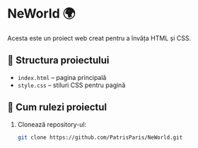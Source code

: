 # NeWorld 🌍

Acesta este un proiect web creat pentru a învăța HTML și CSS.

## 📁 Structura proiectului

- `index.html` – pagina principală
- `style.css` – stiluri CSS pentru pagină

## 🚀 Cum rulezi proiectul

1. Clonează repository-ul:
   ```bash
   git clone https://github.com/PatrisParis/NeWorld.git
